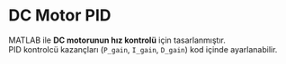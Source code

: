 # DC Motor PID 

MATLAB ile **DC motorunun hız kontrolü** için tasarlanmıştır.  
PID kontrolcü kazançları (`P_gain`, `I_gain`, `D_gain`) kod içinde ayarlanabilir.
